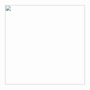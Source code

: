 <p align="center">
  <img width="250" src="https://tenor.com/view/osaka-dancing-osaka-saxophone-gif-16600029139284889742">
</p>
